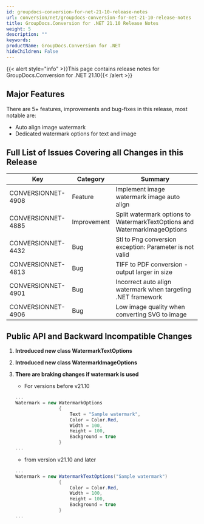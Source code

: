 ```yaml
---
id: groupdocs-conversion-for-net-21-10-release-notes
url: conversion/net/groupdocs-conversion-for-net-21-10-release-notes
title: GroupDocs.Conversion for .NET 21.10 Release Notes
weight: 5
description: ""
keywords: 
productName: GroupDocs.Conversion for .NET
hideChildren: False
---
```

{{< alert style="info" >}}This page contains release notes for GroupDocs.Conversion for .NET 21.10{{< /alert >}}

## Major Features

There are 5+ features, improvements and bug-fixes in this release, most notable are:
*   Auto align image watermark
*   Dedicated watermark options for text and image
 
## Full List of Issues Covering all Changes in this Release


| Key | Category | Summary |
| --- | --- | --- |
| CONVERSIONNET-4908 | Feature | Implement image watermark image auto align |
| CONVERSIONNET-4885 | Improvement | Split watermark options to WatermarkTextOptions and WatermarkImageOptions |
| CONVERSIONNET-4432 | Bug | Stl to Png conversion exception: Parameter is not valid |
| CONVERSIONNET-4813 | Bug | TIFF to PDF conversion - output larger in size |
| CONVERSIONNET-4901 | Bug | Incorrect auto align watermark when targeting .NET framework |
| CONVERSIONNET-4906 | Bug | Low image quality when converting SVG to image |




## Public API and Backward Incompatible Changes

1.  **Introduced new class WatermarkTextOptions**
2.  **Introduced new class WatermarkImageOptions**
4.  **There are braking changes if watermark is used**
    
    * For versions before v21.10
    ```csharp
    ...
    Watermark = new WatermarkOptions
                    {
                        Text = "Sample watermark",
                        Color = Color.Red,
                        Width = 100,
                        Height = 100,
                        Background = true
                    }
    ...
    ```
    * from version v21.10 and later 
    ```csharp
    ...
    Watermark = new WatermarkTextOptions("Sample watermark")
                    {
                        Color = Color.Red,
                        Width = 100,
                        Height = 100,
                        Background = true
                    }
    ...
    ```